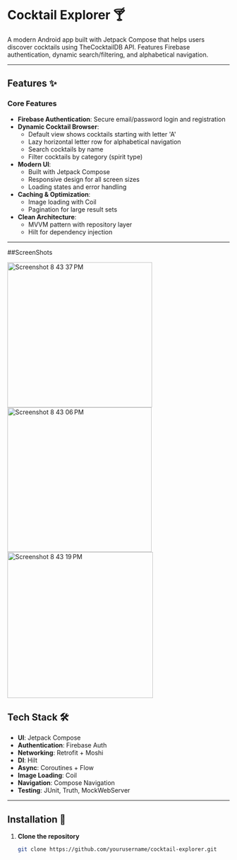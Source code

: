 # Cocktail Explorer 🍸

A modern Android app built with Jetpack Compose that helps users discover cocktails using TheCocktailDB API. Features Firebase authentication, dynamic search/filtering, and alphabetical navigation.

---

## Features ✨

### Core Features
- **Firebase Authentication**: Secure email/password login and registration
- **Dynamic Cocktail Browser**:
  - Default view shows cocktails starting with letter 'A'
  - Lazy horizontal letter row for alphabetical navigation
  - Search cocktails by name
  - Filter cocktails by category (spirit type)
- **Modern UI**:
  - Built with Jetpack Compose
  - Responsive design for all screen sizes
  - Loading states and error handling
- **Caching & Optimization**:
  - Image loading with Coil
  - Pagination for large result sets
- **Clean Architecture**:
  - MVVM pattern with repository layer
  - Hilt for dependency injection

---

##ScreenShots

<img width="328" alt="Screenshot 8 43 37 PM" src="https://github.com/user-attachments/assets/be48c7ba-19bb-4913-aee1-eac4ec127278" />
<img width="327" alt="Screenshot 8 43 06 PM" src="https://github.com/user-attachments/assets/bea3955a-ed96-4f27-97a9-09169d0f502a" />
<img width="330" alt="Screenshot 8 43 19 PM" src="https://github.com/user-attachments/assets/f183472b-28ef-4926-b6ad-00dccc3b030d" />




## Tech Stack 🛠️

- **UI**: Jetpack Compose
- **Authentication**: Firebase Auth
- **Networking**: Retrofit + Moshi
- **DI**: Hilt
- **Async**: Coroutines + Flow
- **Image Loading**: Coil
- **Navigation**: Compose Navigation
- **Testing**: JUnit, Truth, MockWebServer

---

## Installation 🚀

1. **Clone the repository**
   ```bash
   git clone https://github.com/yourusername/cocktail-explorer.git
